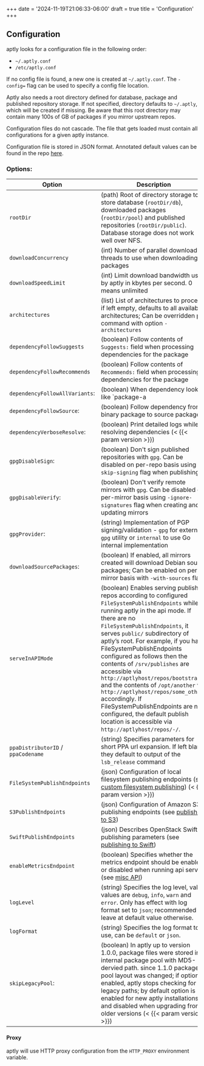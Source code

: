 +++
date = '2024-11-19T21:06:33-06:00'
draft = true
title = 'Configuration'
+++

Configuration
--------------

aptly looks for a configuration file in the following order:
* `~/.aptly.conf`
* `/etc/aptly.conf`

If no config file is found, a new one is created at `~/.aptly.conf`. The `-config=` flag can be used to specify a config file location.

Aptly also needs a root directory defined for database, package and published repository storage. If not specified, directory defaults to `~/.aptly`, which will be created if missing. Be aware that this root directory may contain many 100s of GB of packages if you mirror upstream repos.

Configuration files do not cascade. The file that gets loaded must contain all configurations for a given aptly instance.

Configuration file is stored in JSON format. Annotated default values can be found in the repo [here](https://github.com/aptly-dev/aptly/blob/master/debian/aptly.conf).

### Options:
| Option    | Description |
| -------- | ------- |
| `rootDir` | (path) Root of directory storage to store database (`rootDir/db`), downloaded packages (`rootDir/pool`) and published repositories (`rootDir/public`). Database storage does not work well over NFS. |
| `downloadConcurrency` | (int) Number of parallel download threads to use when downloading packages |
| `downloadSpeedLimit` | (int) Limit download bandwidth used by aptly in kbytes per second. 0 means unlimited |
| `architectures` | (list) List of architectures to process; if left empty, defaults to all available architectures; Can be overridden per command with option `-architectures` |
| `dependencyFollowSuggests` | (boolean) Follow contents of `Suggests:` field when processing dependencies for the package |
| `dependencyFollowRecommends` | (boolean) Follow contents of `Recommends:` field when processing dependencies for the package |
| `dependencyFollowAllVariants`: | (boolean) When dependency looks like `package-a | package-b`, follow both variants always |
| `dependencyFollowSource`: | (boolean) Follow dependency from binary package to source package |
| `dependencyVerboseResolve`: | (boolean) Print detailed logs while resolving dependencies (< {{< param version >}}) |
| `gpgDisableSign`: | (boolean) Don't sign published repositories with `gpg`. Can be disabled on per-repo basis using `-skip-signing` flag when publishing |
| `gpgDisableVerify`: | (boolean) Don't verify remote mirrors with `gpg`. Can be disabled on per-mirror basis using `-ignore-signatures` flag when creating and updating mirrors |
| `gpgProvider`: | (string) Implementation of PGP signing/validation - `gpg` for external `gpg` utility or `internal` to use Go internal implementation |
| `downloadSourcePackages`: | (boolean) If enabled, all mirrors created will download Debian source packages; Can be enabled on per-mirror basis with `-with-sources` flag |
| `serveInAPIMode` | (boolean) Enables serving published repos according to configured `FileSystemPublishEndpoints` while running aptly in the api mode. If there are no `FileSystemPublishEndpoints`, it serves `public/` subdirectory of aptly’s root. For example, if you have FileSystemPublishEndpoints configured as follows then the contents of `/srv/publishes` are accessible via `http://aptlyhost/repos/bootstrap/` and the contents of `/opt/another` via `http://aptlyhost/repos/some_other/` accordingly. If FileSystemPublishEndpoints are not configured, the default publish location is accessible via `http://aptlyhost/repos/-/`. |
| `ppaDistributorID` / `ppaCodename` | (string) Specifies parameters for short PPA url expansion. If left blank they default to output of the `lsb_release` command |
| `FileSystemPublishEndpoints` | (json) Configuration of local filesystem publishing endpoints (see [custom filesystem publishing](/doc/feature/filesystem)) (< {{< param version >}}) |
| `S3PublishEndpoints` | (json) Configuration of Amazon S3 publishing endpoints (see [publishing to S3](/doc/feature/s3/)) |
| `SwiftPublishEndpoints` | (json) Describes OpenStack Swift publishing parameters (see [publishing to Swift](/doc/feature/swift)) |
| `enableMetricsEndpoint` | (boolean) Specifies whether the metrics endpoint should be enabled or disabled when running api serve (see [misc API](/doc/api/misc)) |
| `logLevel` | (string) Specifies the log level, valid values are `debug`, `info`, `warn` and `error`. Only has effect with log format set to `json`; recommended to leave at default value otherwise. |
| `logFormat` | (string) Specifies the log format to use, can be `default` or `json`. |
| `skipLegacyPool`: | (boolean) In aptly up to version 1.0.0, package files were stored in internal package pool with MD5-dervied path. since 1.1.0 package pool layout was changed; if option is enabled, aptly stops checking for legacy paths; by default option is enabled for new aptly installations and disabled when upgrading from older versions (< {{< param version >}}) |

#### Proxy
aptly will use HTTP proxy configuration from the `HTTP_PROXY` environment variable.
